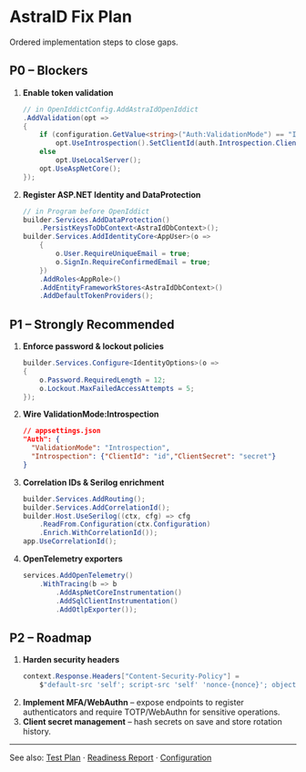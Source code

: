 # AstraID Fix Plan

Ordered implementation steps to close gaps.

## P0 – Blockers

1. **Enable token validation**
   ```csharp
   // in OpenIddictConfig.AddAstraIdOpenIddict
   .AddValidation(opt =>
   {
       if (configuration.GetValue<string>("Auth:ValidationMode") == "Introspection")
           opt.UseIntrospection().SetClientId(auth.Introspection.ClientId).SetClientSecret(auth.Introspection.ClientSecret);
       else
           opt.UseLocalServer();
       opt.UseAspNetCore();
   });
   ```
2. **Register ASP.NET Identity and DataProtection**
   ```csharp
   // in Program before OpenIddict
   builder.Services.AddDataProtection()
       .PersistKeysToDbContext<AstraIdDbContext>();
   builder.Services.AddIdentityCore<AppUser>(o =>
       {
           o.User.RequireUniqueEmail = true;
           o.SignIn.RequireConfirmedEmail = true;
       })
       .AddRoles<AppRole>()
       .AddEntityFrameworkStores<AstraIdDbContext>()
       .AddDefaultTokenProviders();
   ```

## P1 – Strongly Recommended

1. **Enforce password & lockout policies**
   ```csharp
   builder.Services.Configure<IdentityOptions>(o =>
   {
       o.Password.RequiredLength = 12;
       o.Lockout.MaxFailedAccessAttempts = 5;
   });
   ```
2. **Wire ValidationMode:Introspection**
   ```json
   // appsettings.json
   "Auth": {
     "ValidationMode": "Introspection",
     "Introspection": {"ClientId": "id","ClientSecret": "secret"}
   }
   ```
3. **Correlation IDs & Serilog enrichment**
   ```csharp
   builder.Services.AddRouting();
   builder.Services.AddCorrelationId();
   builder.Host.UseSerilog((ctx, cfg) => cfg
       .ReadFrom.Configuration(ctx.Configuration)
       .Enrich.WithCorrelationId());
   app.UseCorrelationId();
   ```
4. **OpenTelemetry exporters**
   ```csharp
   services.AddOpenTelemetry()
       .WithTracing(b => b
           .AddAspNetCoreInstrumentation()
           .AddSqlClientInstrumentation()
           .AddOtlpExporter());
   ```

## P2 – Roadmap

1. **Harden security headers**
   ```csharp
   context.Response.Headers["Content-Security-Policy"] =
       $"default-src 'self'; script-src 'self' 'nonce-{nonce}'; object-src 'none'";
   ```
2. **Implement MFA/WebAuthn** – expose endpoints to register authenticators and require TOTP/WebAuthn for sensitive operations.
3. **Client secret management** – hash secrets on save and store rotation history.

---

See also: [Test Plan](AstraID_TestPlan.md) · [Readiness Report](AstraID_ReadinessChecklist.md) · [Configuration](docs/CONFIGURATION.md)
